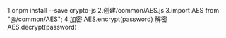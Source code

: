 1.cnpm install --save crypto-js
2.创建/common/AES.js
3.import AES from "@/common/AES";
4.加密 AES.encrypt(password)
  解密 AES.decrypt(password)
